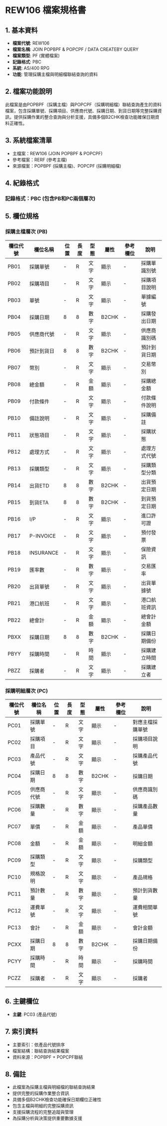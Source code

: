 # REW106 檔案規格書

## 1. 基本資料
- **檔案代號**: REW106
- **檔案名稱**: JOIN POPBPF & POPCPF / DATA CREATEBY QUERY
- **檔案類型**: PF (實體檔案)
- **記錄格式**: PBC
- **系統**: AS/400 RPG
- **功能**: 管理採購主檔與明細檔聯結查詢的資料

## 2. 檔案功能說明
此檔案是由POPBPF（採購主檔）與POPCPF（採購明細檔）聯結查詢產生的資料檔案，包含採購單號、採購項目、供應商代號、採購日期、到貨日期等完整採購資訊，提供採購作業的整合查詢與分析支援，具備多個B2CHK檢查功能確保日期資料正確性。

## 3. 系統檔案清單
- 主檔案：REW106 (JOIN POPBPF & POPCPF)
- 參考檔案：RERF (參考主檔)
- 來源檔案：POPBPF (採購主檔)、POPCPF (採購明細檔)

## 4. 紀錄格式
### 記錄格式：PBC (包含PB和PC兩個層次)

## 5. 欄位規格

### 採購主檔層次 (PB)
| 欄位代號 | 欄位名稱 | 位置 | 長度 | 型態 | 屬性 | 參考欄位 | 說明 |
|----------|----------|------|------|------|------|----------|------|
| PB01 | 採購單號 | - | R | 文字 | 顯示 | - | 採購單識別號 |
| PB02 | 採購項目 | - | R | 文字 | 顯示 | - | 採購項目說明 |
| PB03 | 單號 | - | R | 文字 | 顯示 | - | 單據編號 |
| PB04 | 採購日期 | 8 | 8 | 數字 | B2CHK | - | 採購發出日期 |
| PB05 | 供應商代號 | - | R | 文字 | 顯示 | - | 供應商識別碼 |
| PB06 | 預計到貨日 | 8 | 8 | 數字 | B2CHK | - | 預計到貨日期 |
| PB07 | 幣別 | - | R | 文字 | 顯示 | - | 交易幣別 |
| PB08 | 總金額 | - | R | 金額 | 顯示 | - | 採購總金額 |
| PB09 | 付款條件 | - | R | 文字 | 顯示 | - | 付款條件說明 |
| PB10 | 備註說明 | - | R | 文字 | 顯示 | - | 採購備註 |
| PB11 | 狀態項目 | - | R | 文字 | 顯示 | - | 採購狀態 |
| PB12 | 處理方式 | - | R | 文字 | 顯示 | - | 處理方式代號 |
| PB13 | 採購類型 | - | R | 文字 | 顯示 | - | 採購類型分類 |
| PB14 | 出貨ETD | 8 | 8 | 數字 | B2CHK | - | 出貨預定日期 |
| PB15 | 到貨ETA | 8 | 8 | 數字 | B2CHK | - | 到貨預定日期 |
| PB16 | I/P | - | R | 文字 | 顯示 | - | 進口許可證 |
| PB17 | P-INVOICE | - | R | 文字 | 顯示 | - | 預付發票 |
| PB18 | INSURANCE | - | R | 文字 | 顯示 | - | 保險資訊 |
| PB19 | 匯率數 | - | R | 數字 | 顯示 | - | 交易匯率 |
| PB20 | 出貨單號 | - | R | 文字 | 顯示 | - | 出貨單據號 |
| PB21 | 港口航班 | - | R | 文字 | 顯示 | - | 港口航班資訊 |
| PB22 | 總會計 | - | R | 金額 | 顯示 | - | 總會計金額 |
| PBXX | 採購日期 | 8 | 8 | 數字 | B2CHK | - | 採購日期備份 |
| PBYY | 採購時間 | - | R | 時間 | 顯示 | - | 採購建立時間 |
| PBZZ | 採購者 | - | R | 文字 | 顯示 | - | 採購建立者 |

### 採購明細層次 (PC)
| 欄位代號 | 欄位名稱 | 位置 | 長度 | 型態 | 屬性 | 參考欄位 | 說明 |
|----------|----------|------|------|------|------|----------|------|
| PC01 | 採購單號 | - | R | 文字 | 顯示 | - | 對應主檔採購單號 |
| PC02 | 採購項目 | - | R | 文字 | 顯示 | - | 採購項目說明 |
| PC03 | 產品代號 | - | R | 文字 | 顯示 | - | 採購產品代號 |
| PC04 | 採購日期 | 8 | 8 | 數字 | B2CHK | - | 採購日期 |
| PC05 | 供應商代號 | - | R | 文字 | 顯示 | - | 供應商識別碼 |
| PC06 | 採購數量 | - | R | 數字 | 顯示 | - | 採購產品數量 |
| PC07 | 單價 | - | R | 金額 | 顯示 | - | 產品單價 |
| PC08 | 金額 | - | R | 金額 | 顯示 | - | 明細金額 |
| PC09 | 採購類型 | - | R | 文字 | 顯示 | - | 採購類型 |
| PC10 | 規格說明 | - | R | 文字 | 顯示 | - | 產品規格 |
| PC11 | 預計數量 | - | R | 數字 | 顯示 | - | 預計到貨數量 |
| PC12 | 運費單號 | - | R | 文字 | 顯示 | - | 運費相關單號 |
| PC13 | 會計 | - | R | 金額 | 顯示 | - | 會計金額 |
| PCXX | 採購日期 | 8 | 8 | 數字 | B2CHK | - | 採購日期備份 |
| PCYY | 採購時間 | - | R | 時間 | 顯示 | - | 採購時間 |
| PCZZ | 採購者 | - | R | 文字 | 顯示 | - | 採購者 |

## 6. 主鍵欄位
- **主鍵**: PC03 (產品代號)

## 7. 索引資料
- 主要索引：依產品代號排序
- 檔案結構：聯結查詢結果檔案
- 資料來源：POPBPF + POPCPF聯結

## 8. 備註
- 此檔案為採購主檔與明細檔的聯結查詢結果
- 提供完整的採購作業整合資訊
- 具備多個B2CHK檢查功能確保日期欄位正確性
- 包含主檔與明細的完整採購資訊
- 支援採購流程的完整追蹤與管理
- 為採購分析與決策提供重要數據支援 